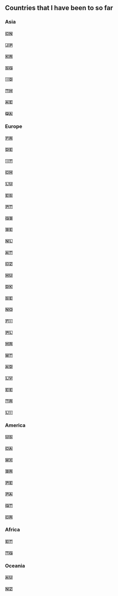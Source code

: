 ## Countries that I have been to so far

### Asia
#### 🇨🇳
#### 🇯🇵
#### 🇰🇷
#### 🇸🇬
#### 🇮🇩
#### 🇹🇭
#### 🇦🇪
#### 🇶🇦

### Europe
#### 🇫🇷
#### 🇩🇪
#### 🇮🇹
#### 🇨🇭
#### 🇱🇺
#### 🇪🇸
#### 🇵🇹
#### 🇬🇧
#### 🇧🇪
#### 🇳🇱
#### 🇦🇹
#### 🇨🇿
#### 🇭🇺
#### 🇩🇰
#### 🇸🇪
#### 🇳🇴
#### 🇫🇮
#### 🇵🇱
#### 🇭🇷
#### 🇲🇹
#### 🇦🇩
#### 🇱🇻
#### 🇪🇪
#### 🇹🇷
#### 🇱🇮

### America
#### 🇺🇸
#### 🇨🇦
#### 🇲🇽
#### 🇧🇷
#### 🇵🇪
#### 🇵🇦
#### 🇬🇹
#### 🇨🇷

### Africa
#### 🇪🇹
#### 🇹🇬

### Oceania
#### 🇦🇺
#### 🇳🇿

